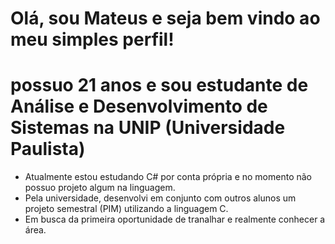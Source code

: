 # Olá, sou Mateus e seja bem vindo ao meu simples perfil!

# 
# possuo 21 anos e sou estudante de Análise e Desenvolvimento de Sistemas na UNIP (Universidade Paulista)

- Atualmente estou estudando C# por conta própria e no momento não possuo projeto algum na linguagem.
- Pela universidade, desenvolvi em conjunto com outros alunos um projeto semestral (PIM) utilizando a linguagem C.
- Em busca da primeira oportunidade de tranalhar e realmente conhecer a área.
